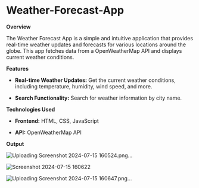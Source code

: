 # Weather-Forecast-App

**Overview**

The Weather Forecast App is a simple and intuitive application that provides real-time weather updates and forecasts for various locations around the globe. This app fetches data from a OpenWeatherMap API and displays current weather conditions.

**Features**

  * **Real-time Weather Updates:** Get the current weather conditions, including temperature, humidity, wind speed, and more.

  * **Search Functionality:** Search for weather information by city name.

**Technologies Used**

  * **Frontend:** HTML, CSS, JavaScript

  * **API:** OpenWeatherMap API

**Output**

![Uploading Screenshot 2024-07-15 160524.png…]()

![Screenshot 2024-07-15 160622](https://github.com/user-attachments/assets/9c59d9d1-12f2-4ab1-9046-1d2b311fa755)

![Uploading Screenshot 2024-07-15 160647.png…]()
